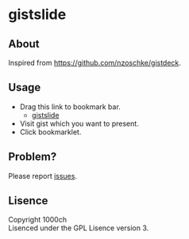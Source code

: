 # gistslide

## About

Inspired from https://github.com/nzoschke/gistdeck.

## Usage

+ Drag this link to bookmark bar.
    + <a href="javascript:(function(){var s=document.createElement('script');s.setAttribute('src','https://raw.github.com/1000ch/gistslide/master/src/js/gistdeck.js');document.querySelector('head').appendChild(s);})();)">gistslide</a>
+ Visit gist which you want to present.
+ Click bookmarklet.

## Problem?

Please report [issues](https://github.com/1000ch/gistslide/issues).  

## Lisence

Copyright 1000ch  
Lisenced under the GPL Lisence version 3.  